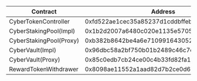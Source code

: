 | Contract                | Address                                    |
| ----------------------- | ------------------------------------------ |
| CyberTokenController    | 0xfd522ae1cec35a85237d1cddbffebe65e49efb98 |
| CyberStakingPool(Impl)  | 0x1b2d2007a6480c020e1135e57057601c24641760 |
| CyberStakingPool(Proxy) | 0xb382b8642be4a6e7109916430527f29ed8241b01 |
| CyberVault(Impl)        | 0x96dbc58a2bf750b01b2489c46c7e5586d4be3fa8 |
| CyberVault(Proxy)       | 0x85c0edb7cb24ce00c4b33fd82fa18efc21e7d6bb |
| RewardTokenWithdrawer   | 0x8098ae11552a1aad82d7b2ce0d64853945da1a03 |
